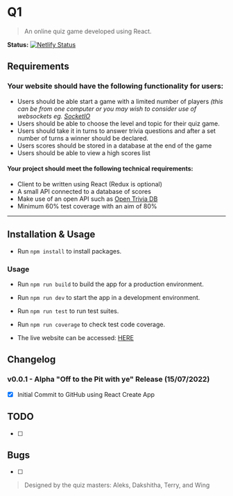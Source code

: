# Q1
> An online quiz game developed using React.

**Status:** [![Netlify Status](https://api.netlify.com/api/v1/badges/904a59cf-8476-4950-8dc4-4c269bfa91cc/deploy-status)](https://app.netlify.com/sites/q1-fp/deploys)

## Requirements
### Your website should have the following functionality for users:
- Users should be able start a game with a limited number of players _(this can be from one computer or you may wish to consider use of websockets eg. [SocketIO](https://github.com/getfutureproof/fp_guides_wiki/wiki/Intro-to-Socket.IO)_
- Users should be able to choose the level and topic for their quiz game.
- Users should take it in turns to answer trivia questions and after a set number of turns a winner should be declared.
- Users scores should be stored in a database at the end of the game
- Users should be able to view a high scores list

#### Your project should meet the following technical requirements:
- Client to be written using React (Redux is optional)
- A small API connected to a database of scores
- Make use of an open API such as [Open Trivia DB](https://opentdb.com/api_config.php)
- Minimum 60% test coverage with an aim of 80%

<hr>

## Installation & Usage

* Run `npm install` to install packages.

### Usage

* Run `npm run build` to build the app for a production environment.
* Run `npm run dev` to start the app in a development environment.
* Run `npm run test` to run test suites.
* Run `npm run coverage` to check test code coverage.

* The live website can be accessed: [HERE]()

## Changelog


### v0.0.1 - Alpha "Off to the Pit with ye" Release (15/07/2022)

- [x] Initial Commit to GitHub using React Create App

## TODO

- [ ] 

## Bugs

- [ ] 

> Designed by the quiz masters: Aleks, Dakshitha, Terry, and Wing

